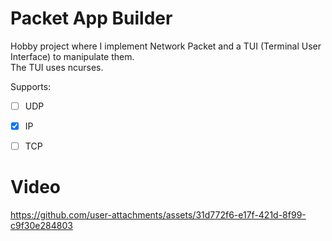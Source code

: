 # Packet App Builder

Hobby project where I implement Network Packet and a TUI (Terminal User Interface) to manipulate them.  
The TUI uses ncurses.

Supports:  
- [ ] UDP
- [X] IP
- [ ] TCP


# Video

https://github.com/user-attachments/assets/31d772f6-e17f-421d-8f99-c9f30e284803
